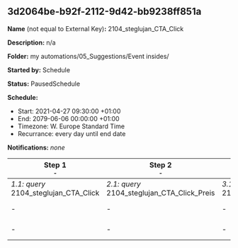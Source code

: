 ## 3d2064be-b92f-2112-9d42-bb9238ff851a

**Name** (not equal to External Key)**:** 2104_steglujan_CTA_Click

**Description:** n/a

**Folder:** my automations/05_Suggestions/Event insides/

**Started by:** Schedule

**Status:** PausedSchedule

**Schedule:**

* Start: 2021-04-27 09:30:00 +01:00
* End: 2079-06-06 00:00:00 +01:00
* Timezone: W. Europe Standard Time
* Recurrance: every day until end date

**Notifications:** _none_


| Step 1<br>_<small>-</small>_ | Step 2<br>_<small>-</small>_ | Step 3<br>_<small>-</small>_ | Step 4<br>_<small>-</small>_ |
| --- | --- | --- | --- |
| _1.1: query_<br>2104_steglujan_CTA_Click | _2.1: query_<br>2104_steglujan_CTA_Click_Preis | _3.1: query_<br>2104_steglujan_CTA2_Click | _4.1: query_<br>2104_steglujan_CTA_Click_Accumulated |
| - | - | - | _4.2: query_<br>2104_steglujan_CTA_Click_Preis_Accumulated |
| - | - | - | _4.3: query_<br>2104_steglujan_CTA2_Click_Accumulated |
